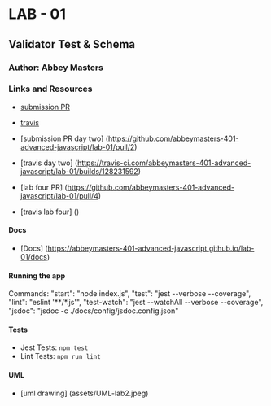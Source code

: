 # LAB - 01

## Validator Test & Schema
### Author: Abbey Masters

### Links and Resources
* [submission PR](https://github.com/abbeymasters-401-advanced-javascript/lab-01/pull/1)
* [travis](https://travis-ci.com/abbeymasters-401-advanced-javascript/lab-01)

* [submission PR day two] (https://github.com/abbeymasters-401-advanced-javascript/lab-01/pull/2)
* [travis day two] (https://travis-ci.com/abbeymasters-401-advanced-javascript/lab-01/builds/128231592)

* [lab four PR] (https://github.com/abbeymasters-401-advanced-javascript/lab-01/pull/4)
* [travis lab four] ()

#### Docs
* [Docs] (https://abbeymasters-401-advanced-javascript.github.io/lab-01/docs)

#### Running the app
Commands:
    "start": "node index.js",
    "test": "jest --verbose --coverage",
    "lint": "eslint '**/*.js'",
    "test-watch": "jest --watchAll --verbose --coverage",
    "jsdoc": "jsdoc -c ./docs/config/jsdoc.config.json"
  
#### Tests
* Jest Tests: `npm test`
* Lint Tests: `npm run lint`

#### UML
* [uml drawing] (assets/UML-lab2.jpeg)

